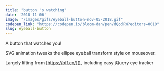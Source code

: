 ```yaml
---
title: "button 's watching"
date: '2018-11-06'
image: "/images/gifs/eyeball-button-nov-05-2018.gif"
codepen_link: "https://codepen.io/bloom-dan/pen/dQodRW?editors=0010"
slug: eyeball-button
---
```


A button that watches you!

SVG animation tweaks the ellipse eyeball transform style on mouseover.

Largely lifting from [https://bff.co/](), including easy jQuery eye tracker
